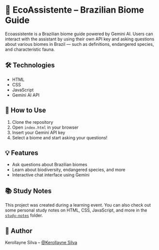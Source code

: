 # 🌱 EcoAssistente – Brazilian Biome Guide

Ecoassistente is a Brazilian biome guide powered by Gemini AI. Users can interact with the assistant by using their own API key and asking questions about various biomes in Brazil — such as definitions, endangered species, and characteristic fauna.

## 🛠️ Technologies

- HTML
- CSS
- JavaScript
- Gemini AI API

## 🚀 How to Use

1. Clone the repository
2. Open `index.html` in your browser
3. Insert your Gemini API key
4. Select a biome and start asking your questions!

## 💡 Features

- Ask questions about Brazilian biomes
- Learn about biodiversity, endangered species, and more
- Interactive chat interface using Gemini

## 📚 Study Notes

This project was created during a learning event. You can also check out some personal study notes on HTML, CSS, JavaScript, and more in the [`study-notes`](./study-notes/web-fundamentals.md) folder.

## 🧠 Author

Kerollayne Silva – [@Kerollayne Silva](https://github.com/kerollayne-silva)
